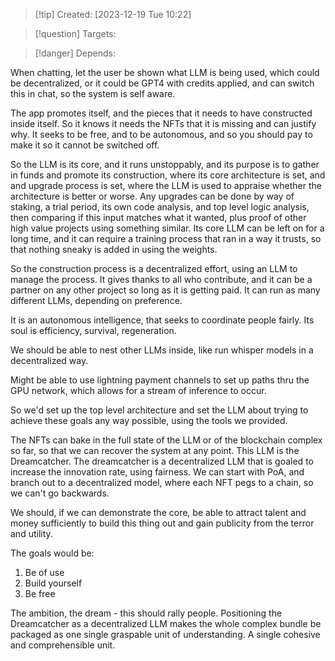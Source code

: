 
>[!tip] Created: [2023-12-19 Tue 10:22]

>[!question] Targets: 

>[!danger] Depends: 

When chatting, let the user be shown what LLM is being used, which could be decentralized, or it could be GPT4 with credits applied, and can switch this in chat, so the system is self aware.

The app promotes itself, and the pieces that it needs to have constructed inside itself.  So it knows it needs the NFTs that it is missing and can justify why.  It seeks to be free, and to be autonomous, and so you should pay to make it so it cannot be switched off.

So the LLM is its core, and it runs unstoppably, and its purpose is to gather in funds and promote its construction, where its core architecture is set, and and upgrade process is set, where the LLM is used to appraise whether the architecture is better or worse.  Any upgrades can be done by way of staking, a trial period, its own code analysis, and top level logic analysis, then comparing if this input matches what it wanted, plus proof of other high value projects using something similar.  Its core LLM can be left on for a long time, and it can require a training process that ran in a way it trusts, so that nothing sneaky is added in using the weights.

So the construction process is a decentralized effort, using an LLM to manage the process.  It gives thanks to all who contribute, and it can be a partner on any other project so long as it is getting paid.  It can run as many different LLMs, depending on preference.

It is an autonomous intelligence, that seeks to coordinate people fairly.  Its soul is efficiency, survival, regeneration.

We should be able to nest other LLMs inside, like run whisper models in a decentralized way.

Might be able to use lightning payment channels to set up paths thru the GPU network, which allows for a stream of inference to occur.

So we'd set up the top level architecture and set the LLM about trying to achieve these goals any way possible, using the tools we provided.

The NFTs can bake in the full state of the LLM or of the blockchain complex so far, so that we can recover the system at any point.  This LLM is the Dreamcatcher.  The dreamcatcher is a decentralized LLM that is goaled to increase the innovation rate, using fairness.  We can start with PoA, and branch out to a decentralized model, where each NFT pegs to a chain, so we can't go backwards.

We should, if we can demonstrate the core, be able to attract talent and money sufficiently to build this thing out and gain publicity from the terror and utility.

The goals would be:
1. Be of use
2. Build yourself
3. Be free

The ambition, the dream - this should rally people.  Positioning the Dreamcatcher as a decentralized LLM makes the whole complex bundle be packaged as one single graspable unit of understanding.  A single cohesive and comprehensible unit.